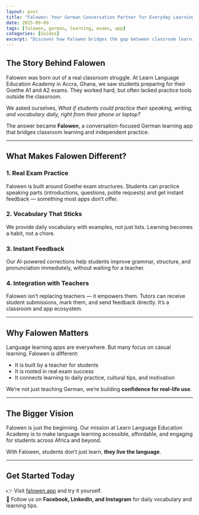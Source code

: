 ```yaml
---
layout: post
title: "Falowen: Your German Conversation Partner for Everyday Learning"
date: 2025-09-09
tags: [falowen, german, learning, exams, app]
categories: [Guides]
excerpt: "Discover how Falowen bridges the gap between classroom learning and independent German practice with real exam prep, instant feedback, and teacher integration."
---
```


## The Story Behind Falowen  

Falowen was born out of a real classroom struggle. At Learn Language Education Academy in Accra, Ghana, we saw students preparing for their Goethe A1 and A2 exams. They worked hard, but often lacked practice tools outside the classroom.  

We asked ourselves, *What if students could practice their speaking, writing, and vocabulary daily, right from their phone or laptop?*  

The answer became **Falowen**, a conversation-focused German learning app that bridges classroom learning and independent practice.  

---

## What Makes Falowen Different?  

### 1. Real Exam Practice  
Falowen is built around Goethe exam structures. Students can practice speaking parts (introductions, questions, polite requests) and get instant feedback — something most apps don’t offer.  

### 2. Vocabulary That Sticks  
We provide daily vocabulary with examples, not just lists. Learning becomes a habit, not a chore.  

### 3. Instant Feedback  
Our AI-powered corrections help students improve grammar, structure, and pronunciation immediately, without waiting for a teacher.  

### 4. Integration with Teachers  
Falowen isn’t replacing teachers — it empowers them. Tutors can receive student submissions, mark them, and send feedback directly. It’s a classroom and app ecosystem.  

---

## Why Falowen Matters  

Language learning apps are everywhere. But many focus on casual learning. Falowen is different:  

- It is built by a teacher for students  
- It is rooted in real exam success  
- It connects learning to daily practice, cultural tips, and motivation  

We’re not just teaching German, we’re building **confidence for real-life use**.  

---

## The Bigger Vision  

Falowen is just the beginning. Our mission at Learn Language Education Academy is to make language learning accessible, affordable, and engaging for students across Africa and beyond.  

With Falowen, students don’t just learn, **they live the language**.  

---

## Get Started Today  

👉 Visit [falowen.app](https://falowen.app) and try it yourself.  
📲 Follow us on **Facebook, LinkedIn, and Instagram** for daily vocabulary and learning tips.  
